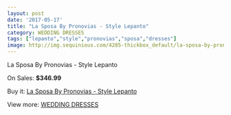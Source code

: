 ```yaml
---
layout: post
date: '2017-05-17'
title: "La Sposa By Pronovias - Style Lepanto"
category: WEDDING DRESSES
tags: ["lepanto","style","pronovias","sposa","dresses"]
image: http://img.sequinious.com/4285-thickbox_default/la-sposa-by-pronovias-style-lepanto.jpg
---
```

La Sposa By Pronovias - Style Lepanto

On Sales: **$346.99**
<a href="https://www.sequinious.com/wedding-dresses/1763-la-sposa-by-pronovias-style-lepanto.html"><amp-img layout="responsive" width="600" height="600" src="//img.sequinious.com/4285-thickbox_default/la-sposa-by-pronovias-style-lepanto.jpg" alt="La Sposa By Pronovias - Style Lepanto 0" /></a>

Buy it: [La Sposa By Pronovias - Style Lepanto](https://www.sequinious.com/wedding-dresses/1763-la-sposa-by-pronovias-style-lepanto.html "La Sposa By Pronovias - Style Lepanto")

View more: [WEDDING DRESSES](https://www.sequinious.com/2-wedding-dresses "WEDDING DRESSES")